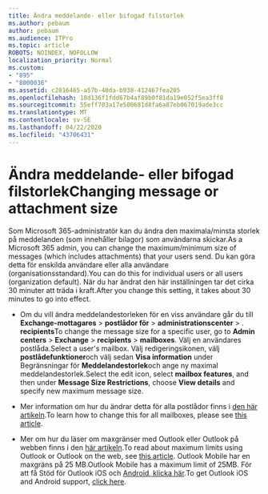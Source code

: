 ```yaml
---
title: Ändra meddelande- eller bifogad filstorlek
ms.author: pebaum
author: pebaum
ms.audience: ITPro
ms.topic: article
ROBOTS: NOINDEX, NOFOLLOW
localization_priority: Normal
ms.custom:
- "895"
- "8000036"
ms.assetid: c2016465-a57b-40da-b938-412467fea205
ms.openlocfilehash: 18d136f1fdd67b4af89b0f81da19e052f5ea3ff8
ms.sourcegitcommit: 55eff703a17e500681d8fa6a87eb067019ade3cc
ms.translationtype: MT
ms.contentlocale: sv-SE
ms.lasthandoff: 04/22/2020
ms.locfileid: "43706431"
---
```

# <a name="changing-message-or-attachment-size"></a><span data-ttu-id="9cbe6-102">Ändra meddelande- eller bifogad filstorlek</span><span class="sxs-lookup"><span data-stu-id="9cbe6-102">Changing message or attachment size</span></span>

<span data-ttu-id="9cbe6-103">Som Microsoft 365-administratör kan du ändra den maximala/minsta storlek på meddelanden (som innehåller bilagor) som användarna skickar.</span><span class="sxs-lookup"><span data-stu-id="9cbe6-103">As a Microsoft 365 admin, you can change the maximum/minimum size of messages (which includes attachments) that your users send.</span></span> <span data-ttu-id="9cbe6-104">Du kan göra detta för enskilda användare eller alla användare (organisationsstandard).</span><span class="sxs-lookup"><span data-stu-id="9cbe6-104">You can do this for individual users or all users (organization default).</span></span> <span data-ttu-id="9cbe6-105">När du har ändrat den här inställningen tar det cirka 30 minuter att träda i kraft.</span><span class="sxs-lookup"><span data-stu-id="9cbe6-105">After you change this setting, it takes about 30 minutes to go into effect.</span></span>
  
- <span data-ttu-id="9cbe6-106">Om du vill ändra meddelandestorleken för en viss användare går du till **Exchange-mottagares** \> **postlådor för** \> **administrationscenter** \> . **recipients**</span><span class="sxs-lookup"><span data-stu-id="9cbe6-106">To change the message size for a specific user, go to **Admin centers** \> **Exchange** \> **recipients** \> **mailboxes**.</span></span> <span data-ttu-id="9cbe6-107">Välj en användares postlåda.</span><span class="sxs-lookup"><span data-stu-id="9cbe6-107">Select a user's mailbox.</span></span> <span data-ttu-id="9cbe6-108">Välj redigeringsikonen, välj **postlådefunktioner**och välj sedan **Visa information** under Begränsningar för **Meddelandestorlek**och ange ny maximal meddelandestorlek.</span><span class="sxs-lookup"><span data-stu-id="9cbe6-108">Select the edit icon, select **mailbox features**, and then under **Message Size Restrictions**, choose **View details** and specify new maximum message size.</span></span>

- <span data-ttu-id="9cbe6-109">Mer information om hur du ändrar detta för alla postlådor finns i [den här artikeln](https://www.microsoft.com/microsoft-365/blog/2015/04/15/office-365-now-supports-larger-email-messages-up-to-150-mb/).</span><span class="sxs-lookup"><span data-stu-id="9cbe6-109">To learn how to change this for all mailboxes, please see [this article](https://www.microsoft.com/microsoft-365/blog/2015/04/15/office-365-now-supports-larger-email-messages-up-to-150-mb/).</span></span>

- <span data-ttu-id="9cbe6-110">Mer om hur du läser om maxgränser med Outlook eller Outlook på webben finns i den [här artikeln](https://technet.microsoft.com/library/exchange-online-limits.aspx#MessageLimits).</span><span class="sxs-lookup"><span data-stu-id="9cbe6-110">To read about maximum limits using Outlook or Outlook on the web, see [this article](https://technet.microsoft.com/library/exchange-online-limits.aspx#MessageLimits).</span></span> <span data-ttu-id="9cbe6-111">Outlook Mobile har en maxgräns på 25 MB.</span><span class="sxs-lookup"><span data-stu-id="9cbe6-111">Outlook Mobile has a maximum limit of 25MB.</span></span> <span data-ttu-id="9cbe6-112">För att få Stöd för Outlook iOS och [Android, klicka här](https://support.office.com/article/Get-in-app-help-for-Outlook-for-iOS-and-Android-218a22d1-9fa5-4889-b689-de1c63493243).</span><span class="sxs-lookup"><span data-stu-id="9cbe6-112">To get Outlook iOS and Android support, [click here](https://support.office.com/article/Get-in-app-help-for-Outlook-for-iOS-and-Android-218a22d1-9fa5-4889-b689-de1c63493243).</span></span>
